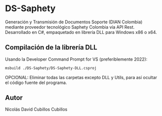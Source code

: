 # DS-Saphety

Generación y Transmisión de Documentos Soporte (DIAN Colombia) mediante proveedor tecnológico Saphety Colombia vía API Rest. Desarrollado en C#, empaquetado en librería DLL para Windows x86 o x64.


## Compilación de la librería DLL

Usando la Developer Command Prompt for VS (preferiblemente 2022):

```bash
msbuild ./DS-Saphety/DS-Saphety-DLL.csproj
```

OPCIONAL: Eliminar todas las carpetas excepto DLL y Utils, para así ocultar el código fuente del programa.

## Autor

Nicolás David Cubillos Cubillos
